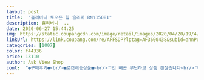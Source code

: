 ```yaml
---
layout: post 
title:  "홀리버니 토오픈 힐 슬리퍼 RNY15081" 
description: 홀리버니  ..
date: 2020-06-27 15:44:25 
img: https://static.coupangcdn.com/image/retail/images/2020/04/20/19/4/c2434f20-56e1-4230-a74d-db701fbf799b.jpg 
linkUrl: https://link.coupang.com/re/AFFSDP?lptag=AF3600438&subid=ahnPublicAsk&pageKey=1494210595&itemId=2566203701&vendorItemId=70558676242&traceid=V0-113-1619872b05911a81 
categories: [1007] 
color: f44336 
price: 13110 
author: Ask View Shop 
cont:  "●구매후기●<br/>■로켓배송상품■<br/>그것 빼곤 무난하고 상품 괜찮습니다<br/>그렇다고 완전 싸구려 신발은 아닌데 마감이.<br/>.<br/>^^<br/>근데 어제 제품 받자마자 놀랐어요<br/>기대를 1도 안해서 그런지 재질도 사진상보다 훨씬 괜찮아요<br/>느껴지는데<br/>다만 후기에 정사이즈보다 크다고 해서 한치수 작게 샀더니 미어터질려고 그래요 정사이즈로 사세요 진심 제발 정사이즈<br/>뒷부분 굽이 조금은 걸을때  무겁게만<br/>발볼있으면 타이트하다고해서 걱정했는데<br/>비싼 거 살까 싼 거 살까 고민하다가 싼 거 산건데 괜찮네요<br/>사실 원래 있던 비슷한 신발이 망가져서 급하게 산거라 기대는 하나도 안했었어요<br/>색상도 굽높이도 다 좋은데 마감차리가 아쉽네요<br/>스파브랜드 신발 39타이트하고 40잘맞는 제발에 250 괜찮네요<br/>신발 심플하고 예뻐요<br/>신발 특유 냄새 안낫어요<br/>신발이 하도 작아서 억지로 구겨넣고 못살게 굴었는데도 멀쩡한게 엄청 튼튼한것도 마음에 드네요<br/>오늘  신고  다녀봤어요<br/>오랜 외출시  신고 다니기엔  발목에 무리가<br/>이제는  신발도 쿠팡서 구매를... <br/><br/>있을듯 해서  단거리 걸을때  신을라고 합니다<br/>정사이즈로 구매했습니다<br/>제품사진상으로도 재질이 별로 안좋아보이고 로켓배송 제품중에 제일 저렴했거든요<br/>제품자체는 굉장히 마음에 들어요<br/>착화감 편하고 좋습니다<br/>촌스러워 보일까봐 걱정했는데 전혀 안그래요<br/>하루종일 신고 다녀서인지 적응 됐어요<br/>" 
---
```

